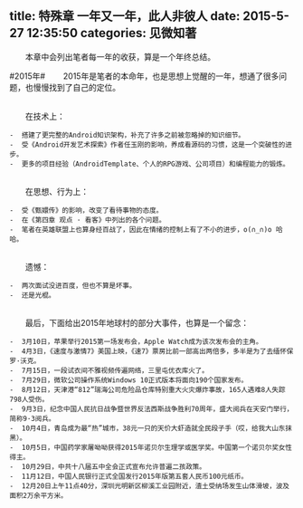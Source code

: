 title: 特殊章 一年又一年，此人非彼人
date: 2015-5-27 12:35:50
categories: 见微知著
---
　　本章中会列出笔者每一年的收获，算是一个年终总结。

#2015年#
　　2015年是笔者的本命年，也是思想上觉醒的一年，想通了很多问题，也慢慢找到了自己的定位。

<br>　　在技术上：

	-  搭建了更完整的Android知识架构，补充了许多之前被忽略掉的知识细节。
	-  受《Android开发艺术探索》作者任玉刚的影响，养成看源码的习惯，这是一个突破性的进步。
	-  更多的项目经验（AndroidTemplate、个人的RPG游戏、公司项目）和编程能力的锻炼。


<br>　　在思想、行为上：

	-  受《甄嬛传》的影响，改变了看待事物的态度。
	-  在《第四章 观点 · 看客》中列出的各个问题。
	-  笔者在英雄联盟上也算身经百战了，因此在情绪的控制上有了不小的进步，o(∩_∩)o 哈哈。

<br>　　遗憾：

	-  两次面试没进百度，但也不算是坏事。
	-  还是光棍。

<br>　　最后，下面给出2015年地球村的部分大事件，也算是一个留念：

	-  3月10日，苹果举行2015第一场发布会，Apple Watch成为该次发布会的主角。
	-  4月3日，《速度与激情7》美国上映，《速7》票房比前一部高出两倍多，多半是为了去缅怀保罗·沃克。
	-  7月15日，一段试衣间不雅视频传遍网络，三里屯优衣库火了。
	-  7月29日，微软公司操作系统Windows 10正式版本将面向190个国家发布。
	-  8月12日，天津港“812”瑞海公司危险品仓库特别重大火灾爆炸事故，165人遇难8人失踪798人受伤。
	-  9月3日，纪念中国人民抗日战争暨世界反法西斯战争胜利70周年，盛大阅兵在天安门举行，简称9·3阅兵。
	-  10月4日，青岛成为最“热”城市，38元一只的天价大虾造就全民段子手（哎，给我大山东抹黑）。
	-  10月5日，中国药学家屠呦呦获得2015年诺贝尔生理学或医学奖。中国第一个诺贝尔奖女性得主。
	-  10月29日，中共十八届五中全会正式宣布允许普遍二孩政策。
	-  11月12日，中国人民银行正式全国发行2015年版第五套人民币100元纸币。
	-  12月20日上午11点40分，深圳光明新区柳溪工业园附近，渣土受纳场发生山体滑坡，波及面积2万余平方米。

<br><br>


</script>